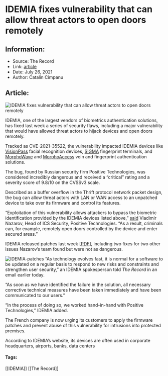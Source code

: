 # IDEMIA fixes vulnerability that can allow threat actors to open doors remotely
### 

## Information:
+ Source: The Record
+ Link: [article](https://therecord.media/idemia-fixes-vulnerability-that-can-allow-threat-actors-to-open-doors-remotely/)
+ Date: July 26, 2021
+ Author: Catalin Cimpanu


## Article:
![IDEMIA fixes vulnerability that can allow threat actors to open doors remotely](https://therecord.media/wp-content/uploads/2021/07/IDEMIA.jpg)

IDEMIA, one of the largest vendors of biometrics authentication solutions, has fixed last week a series of security flaws, including a major vulnerability that would have allowed threat actors to hijack devices and open doors remotely.


Tracked as CVE-2021-35522, the vulnerability impacted IDEMIA devices like [VisionPass](https://biometricdevices.idemia.com/s/visionpass) facial recognition devices, [SIGMA](https://biometricdevices.idemia.com/s/morphoaccess-sigma-series) fingerprint terminals, and [Morp](https://biometricdevices.idemia.com/s/morphowave-compact)[h](https://biometricdevices.idemia.com/s/morphowave-compact)[oWave](https://biometricdevices.idemia.com/s/morphowave-compact) and [MorphoAccess](https://biometricdevices.idemia.com/s/morphoaccess-vp-md) vein and fingerprint authentication solutions.


The bug, found by Russian security firm Positive Technologies, was considered incredibly dangerous and received a “critical” rating and a severity score of 9.8/10 on the CVSSv3 scale.


Described as a buffer overflow in the Thrift protocol network packet design, the bug can allow threat actors with LAN or WAN access to an unpatched device to take over its firmware and control its features.


“Exploitation of this vulnerability allows attackers to bypass the biometric identification provided by the IDEMIA devices listed above,” [said](https://www.ptsecurity.com/ww-en/about/news/idemia-fixed-biometric-identification-devices-vulnerabilities-discovered-by-positive-technologies/) Vladimir Nazarov, Head of ICS Security, Positive Technologies. “As a result, criminals can, for example, remotely open doors controlled by the device and enter secured areas.”


IDEMIA released patches last week [[PDF](https://biometricdevices.idemia.com/sfc/servlet.shepherd/document/download/0696700000JJa1nAAD)], including two fixes for two other issues Nazarov’s team found but were not as dangerous.


![IDEMIA-patches](https://www-therecord.recfut.com/wp-content/uploads/2021/07/IDEMIA-patches.png)
“As technology evolves fast, it is normal for a software to be updated on a regular basis to respond to new risks and constraints and strengthen user security,” an IDEMIA spokesperson told *The Record* in an email earlier today.


“As soon as we have identified the failure in the solution, all necessary corrective technical measures have been taken immediately and have been communicated to our users.”


“In the process of doing so, we worked hand-in-hand with Positive Technologies,” IDEMIA added.


The French company is now urging its customers to apply the firmware patches and prevent abuse of this vulnerability for intrusions into protected premises.


According to IDEMIA’s website, its devices are often used in corporate headquarters, airports, banks, data centers





#### Tags:
[[IDEMIA]] [[The Record]]
